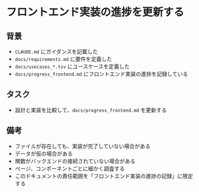 # フロントエンド実装の進捗を更新する

## 背景

- `CLAUDE.md` にガイダンスを記載した
- `docs/requirements.md` に要件を定義した
- `docs/usecases_*.tsv` にユースケースを定義した
- `docs/progress_frontend.md` にフロントエンド実装の進捗を記録している

## タスク

- 設計と実装を比較して、`docs/progress_frontend.md` を更新する

## 備考

- ファイルが存在しても、実装が完了していない場合がある
- データが仮の場合がある
- 関数がバックエンドの接続されていない場合がある
- ページ、コンポーネントごとに細かく調査する
- このドキュメントの責任範囲を「フロントエンド実装の進捗の記録」に限定する
